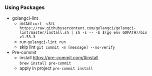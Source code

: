 ### Using Packages
- golangci-lint
  - install
  ```curl -sSfL https://raw.githubusercontent.com/golangci/golangci-lint/master/install.sh | sh -s -- -b $(go env GOPATH)/bin v1.53.3```
  - run
  ```golangci-lint run```
  - skip lint
  ```git commit -m [message] --no-verify```
- Pre-commit
  - install
  https://pre-commit.com/#install  
  ```brew install pre-commit```
  - apply in project
  ```pre-commit install```